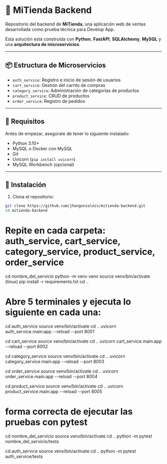 # 🛒 MiTienda Backend

Repositorio del backend de **MiTienda**, una aplicación web de ventas desarrollada como prueba técnica para Develop App.

Esta solución está construida con **Python**, **FastAPI**, **SQLAlchemy**, **MySQL** y una **arquitectura de microservicios**.

---

## 📦 Estructura de Microservicios

- `auth_service`: Registro e inicio de sesión de usuarios
- `cart_service`: Gestión del carrito de compras
- `category_service`: Administración de categorías de productos
- `product_service`: CRUD de productos
- `order_service`: Registro de pedidos

---

## 🔧 Requisitos

Antes de empezar, asegúrate de tener lo siguiente instalado:

- Python 3.10+
- MySQL o Docker con MySQL
- Git
- Uvicorn (`pip install uvicorn`)
- MySQL Workbench (opcional)

---

## 🚀 Instalación

1. Clona el repositorio:

```bash
git clone https://github.com/jhongonzalezs/mitienda-backend.git
cd mitienda-backend

```

# Repite en cada carpeta: auth_service, cart_service, category_service, product_service, order_service

cd nombre_del_servicio
python -m venv venv
source venv/bin/activate (linux)
pip install -r requirements.txt
cd ..

# Abre 5 terminales y ejecuta lo siguiente en cada una:

cd auth_service
source venv/bin/activate
cd ..
uvicorn auth_service.main:app --reload --port 8001

cd cart_service
source venv/bin/activate
cd ..
uvicorn cart_service.main:app --reload --port 8002

cd category_service
source venv/bin/activate
cd ..
uvicorn category_service.main:app --reload --port 8003

cd order_service
source venv/bin/activate
cd ..
uvicorn order_service.main:app --reload --port 8004

cd product_service
source venv/bin/activate
cd ..
uvicorn product_service.main:app --reload --port 8005



# forma correcta de ejecutar las pruebas con pytest


cd nombre_del_servicio
source venv/bin/activate
cd ..
python -m pytest nombre_del_servicio/tests

cd auth_service
source venv/bin/activate
cd ..
python -m pytest auth_service/tests
